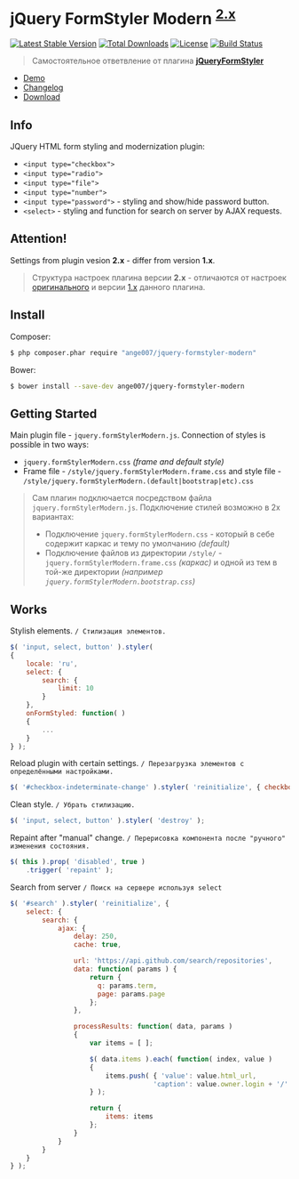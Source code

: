 # jQuery FormStyler Modern <sup>[2.x](https://github.com/ange007/JQueryFormStylerModern/blob/dev/CHANGELOG.md)</sup> 
[![Latest Stable Version](https://poser.pugx.org/ange007/jquery-formstyler-modern/v/stable)](https://packagist.org/packages/ange007/jquery-formstyler-modern)
[![Total Downloads](https://poser.pugx.org/ange007/jquery-formstyler-modern/downloads)](https://packagist.org/packages/ange007/jquery-formstyler-modern)
[![License](https://poser.pugx.org/ange007/jquery-formstyler-modern/license)](https://packagist.org/packages/ange007/jquery-formstyler-modern)
[![Build Status](https://travis-ci.org/ange007/JQueryFormStyler-Modern.svg?branch=dev)](https://travis-ci.org/ange007/JQueryFormStyler-Modern)

> Самостоятельное ответвление от плагина **[jQueryFormStyler](https://github.com/Dimox/jQueryFormStyler)** 

- [Demo](http://ange007.github.io/JQueryFormStyler-Modern/)
- [Changelog](https://github.com/ange007/JQueryFormStylerModern/blob/dev/CHANGELOG.md)
- [Download](https://github.com/ange007/JQueryFormStyler-Modern/releases)

## Info
JQuery HTML form styling and modernization plugin:
- `<input type="checkbox">`
- `<input type="radio">`
- `<input type="file">`
- `<input type="number">`
- `<input type="password">` - styling and show/hide password button.
- `<select>` - styling and function for search on server by AJAX requests.

## Attention!
Settings from plugin vesion **2.x** - differ from version **1.x**.
> Структура настроек плагина версии **2.x** - отличаются от настроек [оригинального](https://github.com/Dimox/jQueryFormStyler) и версии [1.x](https://github.com/ange007/JQueryFormStyler-Modern/tree/1.x---release) данного плагина.

## Install
Composer:
```sh
$ php composer.phar require "ange007/jquery-formstyler-modern"
```
Bower:
```sh
$ bower install --save-dev ange007/jquery-formstyler-modern
```

## Getting Started
Main plugin file - `jquery.formStylerModern.js`.
Connection of styles is possible in two ways:
- `jquery.formStylerModern.css` *(frame and default style)*
- Frame file - `/style/jquery.formStylerModern.frame.css` and style file - `/style/jquery.formStylerModern.(default|bootstrap|etc).css`

> Сам плагин подключается посредством файла `jquery.formStylerModern.js`.
> Подключение стилей возможно в 2х вариантах:
> - Подключение `jquery.formStylerModern.css` - который в себе содержит каркас и тему по умолчанию *(default)*
> - Подключение файлов из директории `/style/` - `jquery.formStylerModern.frame.css` *(каркас)* и одной из тем в той-же директории *(например `jquery.formStylerModern.bootstrap.css`)*

## Works
Stylish elements. `/ Стилизация элементов.`
```javascript
$( 'input, select, button' ).styler( 
{
	locale: 'ru',
	select: { 
		search: {
			limit: 10
		}
	},
	onFormStyled: function( ) 
	{ 
		...
	}
} );
```

Reload plugin with certain settings. `/ Перезагрузка элементов с определёнными настройками.`
```javascript
$( '#checkbox-indeterminate-change' ).styler( 'reinitialize', { checkbox: { indeterminate: true } } );
```

Clean style. `/ Убрать стилизацию.`
```javascript
$( 'input, select, button' ).styler( 'destroy' );
```

Repaint after "manual" change. `/ Перерисовка компонента после "ручного" изменения состояния.`
```javascript
$( this ).prop( 'disabled', true )
	.trigger( 'repaint' );
```

Search from server `/ Поиск на сервере используя select`
```javascript
$( '#search' ).styler( 'reinitialize', {
	select: {
		search: {					
			ajax: {
				delay: 250,
				cache: true,		

				url: 'https://api.github.com/search/repositories',
				data: function( params ) {
					return {
					  q: params.term,
					  page: params.page
					};
				},

				processResults: function( data, params ) 
				{						
					var items = [ ];

					$( data.items ).each( function( index, value )
					{
						items.push( { 'value': value.html_url, 
									'caption': value.owner.login + '/' + value.name } );
					} );

					return { 
						items: items
					};
				}
			}
		}
	}
} );
```